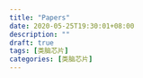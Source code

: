 ```yaml
---
title: "Papers"
date: 2020-05-25T19:30:01+08:00
description: ""
draft: true
tags: [类脑芯片]
categories: [类脑芯片]
---
```

